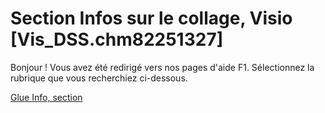 
# Section Infos sur le collage, Visio [Vis_DSS.chm82251327]

Bonjour ! Vous avez été redirigé vers nos pages d'aide F1. Sélectionnez la rubrique que vous recherchiez ci-dessous.

[Glue Info, section](http://msdn.microsoft.com/library/a1ed2846-a358-5515-a34d-66e0cc6e56d3%28Office.15%29.aspx)
